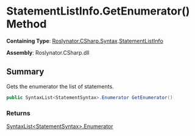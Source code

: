 # StatementListInfo\.GetEnumerator\(\) Method

**Containing Type**: [Roslynator.CSharp.Syntax](../../README.md)\.[StatementListInfo](../README.md)

**Assembly**: Roslynator\.CSharp\.dll

## Summary

Gets the enumerator the list of statements\.

```csharp
public SyntaxList<StatementSyntax>.Enumerator GetEnumerator()
```

### Returns

[SyntaxList\<StatementSyntax>.Enumerator](https://docs.microsoft.com/en-us/dotnet/api/microsoft.codeanalysis.syntaxlist-1.enumerator)

